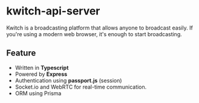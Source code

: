 # kwitch-api-server

Kwitch is a broadcasting platform that allows anyone to broadcast easily. If you're using a modern web browser, it's enough to start broadcasting.

## Feature

- Written in **Typescript**
- Powered by **Express**
- Authentication using **passport.js** (session)
- Socket.io and WebRTC for real-time communication.
- ORM using Prisma
